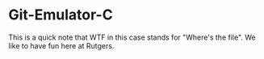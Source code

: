 # Git-Emulator-C
This is a quick note that WTF in this case stands for "Where's the file". We like to have fun here at Rutgers.
